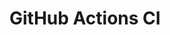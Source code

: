 # GitHub Actions CI





































































































































































































































































































































































































































































































































































































































































































































































































































































































































































































































































































































































































































































































































































































































































































































































































































































































































































































































































































































































































































































































































































































































































































































































































































































































































































































































































































































































































































































































































































































































































































































































